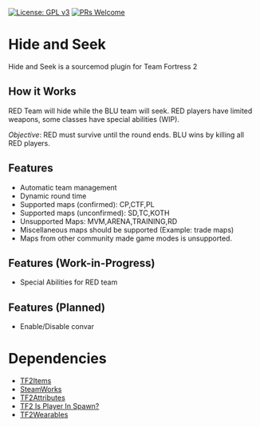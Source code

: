 [![License: GPL v3](https://img.shields.io/badge/License-GPL%20v3-blue.svg)](https://www.gnu.org/licenses/gpl-3.0)
[![PRs Welcome](https://img.shields.io/badge/PRs-welcome-brightgreen.svg?style=flat-square)](http://makeapullrequest.com)

# Hide and Seek
Hide and Seek is a sourcemod plugin for Team Fortress 2

## How it Works
RED Team will hide while the BLU team will seek. RED players have limited weapons, some classes have special abilities (WIP).

*Objective*: RED must survive until the round ends. BLU wins by killing all RED players.

## Features
* Automatic team management 
* Dynamic round time
* Supported maps (confirmed): CP,CTF,PL
* Supported maps (unconfirmed): SD,TC,KOTH
* Unsupported Maps: MVM,ARENA,TRAINING,RD
* Miscellaneous maps should be supported (Example: trade maps)
* Maps from other community made game modes is unsupported.

## Features (Work-in-Progress)
* Special Abilities for RED team

## Features (Planned)
* Enable/Disable convar

# Dependencies
* [TF2Items](https://forums.alliedmods.net/showthread.php?p=1050170)
* [SteamWorks](https://forums.alliedmods.net/showthread.php?t=229556)
* [TF2Attributes](https://github.com/FlaminSarge/tf2attributes/releases)
* [TF2 Is Player In Spawn?](https://forums.alliedmods.net/showthread.php?p=2196313)
* [TF2Wearables](https://github.com/nosoop/sourcemod-tf2wearables)